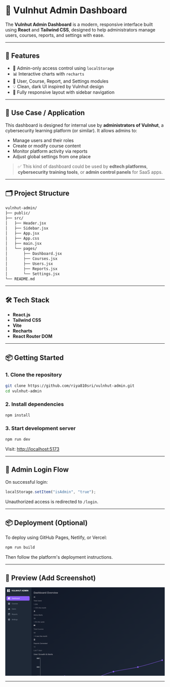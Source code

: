# 🔐 Vulnhut Admin Dashboard

The **Vulnhut Admin Dashboard** is a modern, responsive interface built using **React** and **Tailwind CSS**, designed to help administrators manage users, courses, reports, and settings with ease.

---

## 🚀 Features

* 🔑 Admin-only access control using `localStorage`
* 📊 Interactive charts with `recharts`
* 👥 User, Course, Report, and Settings modules
* 💡 Clean, dark UI inspired by Vulnhut design
* 📱 Fully responsive layout with sidebar navigation

---

## 🎯 Use Case / Application

This dashboard is designed for internal use by **administrators of Vulnhut**, a cybersecurity learning platform (or similar). It allows admins to:

* Manage users and their roles
* Create or modify course content
* Monitor platform activity via reports
* Adjust global settings from one place

> ✅ This kind of dashboard could be used by **edtech platforms**, **cybersecurity training tools**, or **admin control panels** for SaaS apps.

---

## 🗂️ Project Structure

```
vulnhut-admin/
├── public/
├── src/
│   ├── Header.jsx
│   ├── Sidebar.jsx
│   ├── App.jsx
│   ├── App.css
│   ├── main.jsx
│   └── pages/
│       ├── Dashboard.jsx
│       ├── Courses.jsx
│       ├── Users.jsx
│       ├── Reports.jsx
│       └── Settings.jsx
└── README.md
```

---

## 🛠️ Tech Stack

* **React.js**
* **Tailwind CSS**
* **Vite**
* **Recharts**
* **React Router DOM**

---

## 📦 Getting Started

### 1. Clone the repository

```bash
git clone https://github.com/riya810sri/vulnhut-admin.git
cd vulnhut-admin
```

### 2. Install dependencies

```bash
npm install
```

### 3. Start development server

```bash
npm run dev
```

Visit: [http://localhost:5173](http://localhost:5173)

---

## 🔐 Admin Login Flow

On successful login:

```js
localStorage.setItem("isAdmin", "true");
```

Unauthorized access is redirected to `/login`.

---

## 📦 Deployment (Optional)

To deploy using GitHub Pages, Netlify, or Vercel:

```bash
npm run build
```

Then follow the platform's deployment instructions.

---

## 📸 Preview (Add Screenshot)

![Dashboard UI](./public/Dashboard.png)

---

